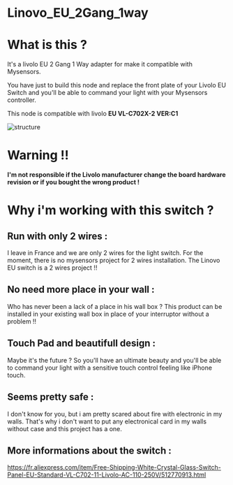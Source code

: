 # Linovo_EU_2Gang_1way

# What is this ?

It's a livolo EU 2 Gang 1 Way adapter for make it compatible with Mysensors.

You have just to build this node and replace the front plate of your Livolo EU Switch and you'll be able to command your light with your Mysensors controller.

This node is compatible with livolo **EU VL-C702X-2 VER:C1**

![structure](https://cloud.githubusercontent.com/assets/11009185/24589920/2fdb6466-17e3-11e7-9066-1d2a50708677.jpg)



# Warning !!

**I'm not responsible if the Livolo manufacturer change the board hardware revision or if you bought the wrong product !**

# Why i'm working with this switch ?

## Run with only 2 wires :

I leave in France and we are only 2 wires for the light switch. 
For the moment, there is no mysensors project for 2 wires installation.
The Linovo EU switch is a 2 wires project !!


## No need more place in your wall :

Who has never been a lack of a place in his wall box ?
This product can be installed in your existing wall box in place of your interruptor without a problem !!

## Touch Pad and beautifull design :

Maybe it's the future ? 
So you'll have an ultimate beauty and you'll be able to command your light with a sensitive touch control feeling like iPhone touch.

## Seems pretty  safe :

I don't know for you, but i am pretty scared about fire with electronic in my walls. 
That's why i don't want to put any electronical card in my walls without case and this project has a one.

## More informations about the switch :

https://fr.aliexpress.com/item/Free-Shipping-White-Crystal-Glass-Switch-Panel-EU-Standard-VL-C702-11-Livolo-AC-110-250V/512770913.html

